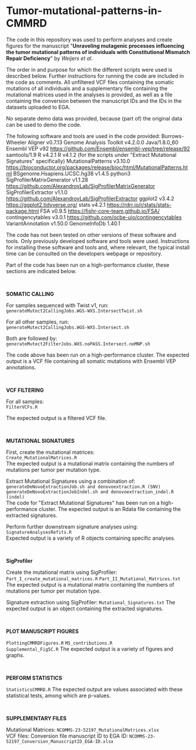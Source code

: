 # Tumor-mutational-patterns-in-CMMRD

The code in this repository was used to perform analyses and create figures for the manuscript "**Unraveling mutagenic processes influencing the tumor mutational patterns of individuals with Constitutional Mismatch Repair Deficiency**" by *Weijers et al*.

The order in and purpose for which the different scripts were used is described below. Further instructions for running the code are included in the code as comments. All unfiltered VCF files containing the somatic mutations of all individuals and a supplementary file containing the mutational matrices used in the analyses is provided, as well as a file containing the conversion between the manuscript IDs and the IDs in the datasets uploaded to EGA.

No separate demo data was provided, because (part of) the original data can be used to demo the code.

The following software and tools are used in the code provided:
Burrows-Wheeler Aligner v0.7.13
Genome Analysis Toolkit v4.2.0.0 
Java/1.8.0_60
Ensembl VEP v92 https://github.com/Ensembl/ensembl-vep/tree/release/92
samtools/1.9
R v4.2.1
R v4.1.2 (for the scripts under "Extract Mutational Signatures" specifically)
MutationalPatterns v3.10.0  https://bioconductor.org/packages/release/bioc/html/MutationalPatterns.html
BSgenome.Hsapiens.UCSC.hg38 v1.4.5
python3
SigProfilerMatrixGenerator v1.1.28 https://github.com/AlexandrovLab/SigProfilerMatrixGenerator
SigProfilerExtractor v1.1.0 https://github.com/AlexandrovLab/SigProfilerExtractor
ggplot2 v3.4.2 https://ggplot2.tidyverse.org/
stats v4.2.1 https://rdrr.io/r/stats/stats-package.html
FSA v0.9.5 https://fishr-core-team.github.io/FSA/
contingencytables v3.0.1 https://github.com/ocbe-uio/contingencytables
VariantAnnotation v1.50.0
GenomeInfoDb 1.40.1

The code has not been tested on other versions of these software and tools.
Only previously developed software and tools were used.
Instructions for installing these software and tools and, where relevant, the typical install time can be consulted on the developers webpage or repository.

Part of the code has been run on a high-performance cluster, these sections are indicated below.
  
<br />  

**SOMATIC CALLING**
  
For samples sequenced with Twist v1, run:  
```generateMutect2CallingJobs.WGS-WXS.IntersectTwist.sh```  

For all other samples, run:  
```generateMutect2CallingJobs.WGS-WXS.Intersect.sh```  
  
Both are followed by:  
```generateMutect2FilterJobs.WXS.noPASS.Intersect.noMNP.sh```  

The code above has been run on a high-performance cluster.
The expected output is a VCF file containing all somatic mutations with Ensembl VEP annotations.
  
<br />  

**VCF FILTERING**

For all samples:  
```FilterVCFs.R```  

The expected output is a filtered VCF file.
  
<br />  

**MUTATIONAL SIGNATURES**

First, create the mutational matrices:  
```Create_MutationalMatrices.R```  
The expected output is a mutational matrix containing the numbers of mutations per tumor per mutation type.
  
Extract Mutational Signatures using a combination of:  
```generateDeNovoExtractionJob.sh and denovoextraction.R (SNV)```  
```generateDeNovoExtractionJobIndel.sh and denovoextraction_indel.R (indel)```  
The code for "Extract Mutational Signatures" has been run on a high-performance cluster.
The expected output is an Rdata file containing the extracted signatures.
  
Perform further downstream signature analyses using:  
```SignatureAnalysesRefits.R```  
Expected output is a variety of R objects containing specific analyses.
  
<br />  

**SigProfiler**

Create the mutational matrix using SigProfiler:
```Part_I_create_mutational_matrices.R```
```Part_II_Mutational_Matrices.txt```
The expected output is a mutational matrix containing the numbers of mutations per tumor per mutation type.

Signature extraction using SigProfiler:
```Mutational_Signatures.txt```
The expected output is an object containing the extracted signatures.

<br />

**PLOT MANUSCRIPT FIGURES**

```PlottingCMMRDFigures.R```
```MS_contributions.R```  
```Supplemental_Fig5C.R```
The expected output is a variety of figures and graphs.
  
<br />  

**PERFORM STATISTICS**

```StatisticsCMMRD.R```
The expected output are values associated with these statistical tests, among which are p-values.
  
<br />  

**SUPPLEMENTARY FILES**

Mutational Matrices: ```NCOMMS-23-52197_MutationalMatrices.xlsx```  
VCF files: 
Conversion file manuscript ID to EGA ID: ```NCOMMS-23-52197_Conversion_ManuscriptID_EGA-ID.xlsx```  


